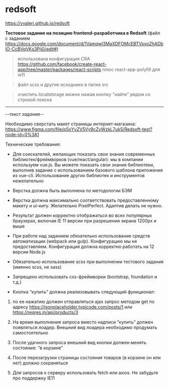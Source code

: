 # redsoft

https://vvaleri.github.io/redsoft

**Тестовое задание на позицию frontend-разработчика в Redsoft** (файл с заданием https://docs.google.com/document/d/1Vamqwl3MaXDFOMcEBTVsvoZhADblO-CcBVqVKs3Pij0/edit#)

> использована конфигурация CRA https://github.com/facebook/create-react-app/tree/master/packages/react-scripts плюс react-app-polyfill для ie11 

> файл scss и другие исходники в папке src

> очистить localstorage можно нажав кнопку "найти" рядом со строкой поиска



***
--*текст задания*--

Необходимо сверстать макет страницы интернет-магазина: https://www.figma.com/file/p5xYvZV5Vy9cZvWzkL7uk5/Redsoft-test?node-id=0%3A1

Технические требования:

- Для соискателей, желающих показать свои знания современных библиотек/фреймворков (vue/react/angular): мы в компании используем vue.js. Вы можете показать свои знания библиотеки, выполнив задание с использованием базового шаблона приложения из vue-cli. Использование других библиотек и инструментов нежелательно

- Верстка должна быть выполнена по методологии БЭМ

- Верстка должна максимально соответствовать предоставленному макету и ui-киту. Желательно PixelPerfect. Адаптив делать не нужно.

- Результат должен корректно отображаться во всех популярных браузерах, включая IE 11 версии при разрешении экрана 1200px и выше

- При работе над заданием обязательно использование средств автоматизации (webpack или gulp). Конфигурацию мы не предоставляем. Конфигурация должна корректно работать на 12 версии Node.js

- Обязательно использование scss при выполнении тестового задания (именно scss, не sass)

- Запрещено использовать css-фреймворки (bootstrap, foundation и т.д.)

- Кнопка “купить” должна реализовывать следующий функционал:

1. по ее нажатию должен отправляться ajax запрос методом get по адресу https://jsonplaceholder.typicode.com/posts/1 или https://reqres.in/api/products/3

2. На время выполнения запроса вместо надписи “купить” должен появляться лоадер. Внешний вид лоадера необходимо продумать самостоятельно

3. После удачного запроса внешний вид кнопки должен менять состояние: “в корзине”

4. После перезагрузки страницы состояния товаров (в корзине он или нет) должно сохраняться

5. Для запросов к серверу использовать fetch или axios. Не забудьте про поддержку IE11

